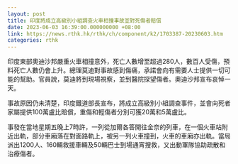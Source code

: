 ```yaml
---
layout: post
title: 印度將成立高級別小組調查火車相撞事故並對死傷者賠償
date: 2023-06-03 16:39:00.000000000 +08:00
link: https://news.rthk.hk/rthk/ch/component/k2/1703387-20230603.htm
categories: rthk
---
```


印度東部奧迪沙邦嚴重火車相撞意外，死亡人數增至超過280人，數百人受傷，預料死亡人數仍會上升。總理莫迪對事故感到傷痛，承諾會向有需要人士提供一切可能的幫助。官員說，莫迪將到現場視察，並到醫院探望傷者。奧迪沙邦宣布哀悼一天。

事故原因仍未清楚，印度鐵道部長宣布，將成立高級別小組調查事件，並會向死者家屬提供100萬盧比賠償，重傷和輕傷者分別可獲20萬和5萬盧比。

事發在當地星期五晚上7時許，一列從加爾各答開往金奈的列車，在一個火車站附近出軌，部分車廂落在對面路軌上，被另一列火車撞到，火車的車廂亦出軌。當局派出1200人、160輛救援車輛及50輛巴士到場通宵搜救，又出動軍隊協助疏散和治療傷者。
